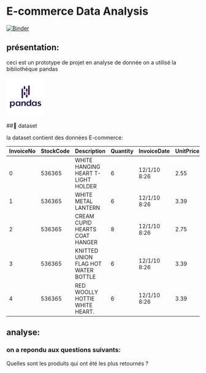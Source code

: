 # E-commerce Data Analysis
[![Binder](https://mybinder.org/badge_logo.svg)](https://mybinder.org/v2/gh/Amira-Chouaieb/E-commerce_analysis/master?filepath=index.ipynb)
## présentation:
ceci est un prototype de projet en analyse de donnée
on a utilisé la bibliothéque pandas 

<img src="./img/pandas-logo-300.png" width=100px>

##:file_folder: dataset

la dataset contient des données  E-commerce:

| InvoiceNo |StockCode |   Description|  Quantity | InvoiceDate  | UnitPrice  | CustomerID  | Country  |
|------|------|---|---|---|---|---|---|
|    0  |  536365	    | WHITE HANGING HEART T-LIGHT HOLDER  | 6  |   12/1/10 8:26	|  2.55 | 17850.0  | United Kingdom  |
|    1  |   536365   |   WHITE METAL LANTERN| 6  | 12/1/10 8:26	  |  3.39 | 17850.0 |  United Kingdom  |
|    2 |   536365  |  CREAM CUPID HEARTS COAT HANGER |  8	 |  12/1/10 8:26	 | 2.75	 | 17850.0  | United Kingdom  |
|    3 |   536365   |  KNITTED UNION FLAG HOT WATER BOTTLE |   6|  12/1/10 8:26	 |  3.39	 |  17850.0 |   United Kingdom|
|    4 |    536365	  |  RED WOOLLY HOTTIE WHITE HEART. |  6 |  12/1/10 8:26	 |  3.39	 |  17850.0 | United Kingdom  |

## analyse:
### on a repondu aux questions suivants:
Quelles sont les produits qui ont été les plus retournés ?

